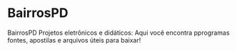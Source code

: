 # BairrosPD
BairrosPD Projetos eletrônicos e didáticos:
Aqui você encontra pprogramas fontes, apostilas e arquivos úteis para baixar!
